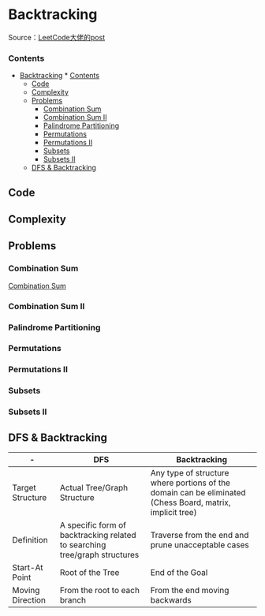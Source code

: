 # Backtracking



Source：[LeetCode大佬的post](https://leetcode.com/problems/combination-sum/discuss/16502/A-general-approach-to-backtracking-questions-in-Java-(Subsets-Permutations-Combination-Sum-Palindrome-Partitioning))



### Contents

<!--ts-->
   * [Backtracking](#backtracking)
         * [Contents](#contents)
      * [Code](#code)
      * [Complexity](#complexity)
      * [Problems](#problems)
         * [Combination Sum](#combination-sum)
         * [Combination Sum II](#combination-sum-ii)
         * [Palindrome Partitioning](#palindrome-partitioning)
         * [Permutations](#permutations)
         * [Permutations II](#permutations-ii)
         * [Subsets](#subsets)
         * [Subsets II](#subsets-ii)
      * [DFS &amp; Backtracking](#dfs--backtracking)

<!-- Added by: weiyizhi, at: 2021年 5月10日 星期一 17时53分24秒 CST -->

<!--te-->



## Code

## Complexity

## Problems

### Combination Sum

[Combination Sum](../Solved/39-Combination-Sum/Combination-Sum.md)



### Combination Sum II



### Palindrome Partitioning



### Permutations



### Permutations II



### Subsets



### Subsets II



## DFS & Backtracking

| -                | DFS                                                          | Backtracking                                                 |
| ---------------- | ------------------------------------------------------------ | ------------------------------------------------------------ |
| Target Structure | Actual Tree/Graph Structure                                  | Any type of structure where portions of the domain can be eliminated (Chess Board, matrix, implicit tree) |
| Definition       | A specific form of backtracking related to searching tree/graph structures | Traverse from the end and prune unacceptable cases           |
| Start-At Point   | Root of the Tree                                             | End of the Goal                                              |
| Moving Direction | From the root to each branch                                 | From the end moving backwards                                |